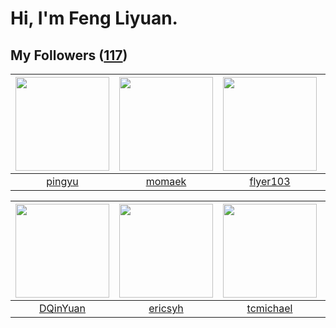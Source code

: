 # Hi, I'm Feng Liyuan.

## My Followers ([117](https://github.com/SunRunAway?tab=followers))

| <img src="https://avatars.githubusercontent.com/u/1907938?v=4" width="150" height="150" /> | <img src="https://avatars.githubusercontent.com/u/3843588?v=4" width="150" height="150" /> | <img src="https://avatars.githubusercontent.com/u/829039?v=4" width="150" height="150" /> | <img src="https://avatars.githubusercontent.com/u/24450527?v=4" width="150" height="150" /> |
| :----------------------------------------------------------------------------------------: | :----------------------------------------------------------------------------------------: | :---------------------------------------------------------------------------------------: | :-----------------------------------------------------------------------------------------: |
|                             [pingyu](https://github.com/pingyu)                            |                             [momaek](https://github.com/momaek)                            |                          [flyer103](https://github.com/flyer103)                          |                             [e06084](https://github.com/e06084)                             |

| <img src="https://avatars.githubusercontent.com/u/23725000?v=4" width="150" height="150" /> | <img src="https://avatars.githubusercontent.com/u/10498732?v=4" width="150" height="150" /> | <img src="https://avatars.githubusercontent.com/u/1506474?v=4" width="150" height="150" /> | <img src="https://avatars.githubusercontent.com/u/588162?v=4" width="150" height="150" /> |
| :-----------------------------------------------------------------------------------------: | :-----------------------------------------------------------------------------------------: | :----------------------------------------------------------------------------------------: | :---------------------------------------------------------------------------------------: |
|                           [DQinYuan](https://github.com/DQinYuan)                           |                            [ericsyh](https://github.com/ericsyh)                            |                          [tcmichael](https://github.com/tcmichael)                         |                            [ylm201](https://github.com/ylm201)                            |